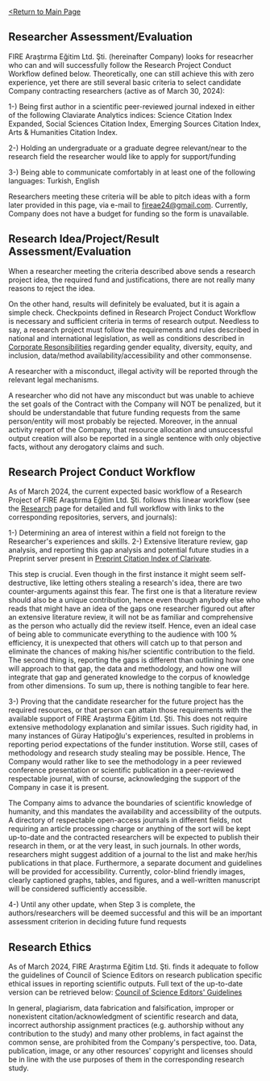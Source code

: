 [<Return to Main Page](README.md)
<br>

## Researcher Assessment/Evaluation

FIRE Araştırma Eğitim Ltd. Şti. (hereinafter Company) looks for reseacrher who can and will successfully follow the Research Project Conduct Workflow defined below. Theoretically, one can still achieve this with zero experience, yet there are still several basic criteria to select candidate Company contracting researchers (active as of March 30, 2024):

1-) Being first author in a scientific peer-reviewed journal indexed in either of the following Claviarate Analytics indices: Science Citation Index Expanded, Social Sciences Citation Index, Emerging Sources Citation Index, Arts & Humanities Citation Index. 

2-) Holding an undergraduate or a graduate degree relevant/near to the research field the researcher would like to apply for support/funding

3-) Being able to communicate comfortably in at least one of the following languages: Turkish, English

Researchers meeting these criteria will be able to pitch ideas with a form later provided in this page, via e-mail to fireae24@gmail.com. Currently, Company does not have a budget for funding so the form is unavailable.

## Research Idea/Project/Result Assessment/Evaluation

When a researcher meeting the criteria described above sends a research project idea, the required fund and justifications, there are not really many reasons to reject the idea. 

On the other hand, results will definitely be evaluated, but it is again a simple check. Checkpoints defined in Research Project Conduct Workflow is necessary and sufficient criteria in terms of research output. Needless to say, a research project must follow the requirements and rules described in national and international legislation, as well as conditions described in [Corporate Resonsibilities](corp-responsibility.md) regarding gender equality, diversity, equity, and inclusion, data/method availability/accessibility and other commonsense. 

A researcher with a misconduct, illegal activity will be reported through the relevant legal mechanisms.

A researcher who did not have any misconduct but was unable to achieve the set goals of the Contract with the Company will NOT be penalized, but it should be understandable that future funding requests from the same person/entity will most probably be rejected. Moreover, in the annual activity report of the Company, that resource allocation and unsuccessful output creation will also be reported in a single sentence with only objective facts, without any derogatory claims and such. 

## Research Project Conduct Workflow

As of March 2024, the current expected basic workflow of a Research Project of FIRE Araştırma Eğitim Ltd. Şti. follows this linear workflow (see the [Research](research.md) page for detailed and full workflow with links to the corresponding repositories, servers, and journals):

1-) Determining an area of interest within a field not foreign to the Researcher's experiences and skills.
2-) Extensive literature review, gap analysis, and reporting this gap analysis and potential future studies in a Preprint server present in [Preprint Citation Index of Clarivate](https://clarivate.com/products/scientific-and-academic-research/research-discovery-and-workflow-solutions/preprint-citation-index/). 

This step is crucial. Even though in the first instance it might seem self-destructive, like letting others stealing a research's idea, there are two counter-arguments against this fear. The first one is that a literature review should also be a unique contribution, hence even though anybody else who reads that might have an idea of the gaps one researcher figured out after an extensive literature review, it will not be as familiar and comprehensive as the person who actually did the review itself. Hence, even an ideal case of being able to communicate everything to the audience with 100 % efficiency, it is unexpected that others will catch up to that person and eliminate the chances of making his/her scientific contribution to the field. The second thing is, reporting the gaps is different than outlining how one will approach to that gap, the data and methodology, and how one will integrate that gap and generated knowledge to the corpus of knowledge from other dimensions. To sum up, there is nothing tangible to fear here.

3-) Proving that the candidate researcher for the future project has the required resources, or that person can attain those requirements with the available support of FIRE Araştırma Eğitim Ltd. Şti. This does not require extensive methodology explanation and similar issues. Such rigidity had, in many instances of Güray Hatipoğlu's experiences, resulted in problems in reporting period expectations of the funder institution. Worse still, cases of methodology and research study stealing may be possible. Hence, The Company would rather like to see the methodology in a peer reviewed conference presentation or scientific publication in a peer-reviewed respectable journal, with of course, acknowledging the support of the Company in case it is present.

The Company aims to advance the boundaries of scientific knowledge of humanity, and this mandates the availability and accessibility of the outputs. A directory of respectable  open-access journals in different fields, not requiring an article processing charge or anything of the sort will be kept up-to-date and the contracted researchers will be expected to publish their research in them, or at the very least, in such journals. In other words, researchers might suggest addition of a journal to the list and make her/his publications in that place. 
Furthermore, a separate document and guidelines will be provided for accessibility. Currently, color-blind friendly images, clearly captioned graphs, tables, and figures, and a well-written manuscript will be considered sufficiently accessible.

4-) Until any other update, when Step 3 is complete, the authors/researchers will be deemed successful and this will be an important assessment criterion in deciding future fund requests


## Research Ethics

As of March 2024, FIRE Araştırma Eğitim Ltd. Şti. finds it adequate to follow the guidelines of Council of Science Editors on research publication specific ethical issues in reporting scientific outputs. Full text of the up-to-date version can be retrieved below:
[Council of Science Editors' Guidelines](https://www.councilscienceeditors.org/recommendations-for-promoting-integrity-in-scientific-journal-publications)

In general, plagiarism, data fabrication and falsification, improper or nonexistent citation/acknowledgment of scientific research and data, incorrect authorship assignment practices (e.g. authorship without any contribution to the study) and many other problems, in fact against the common sense, are prohibited from the Company's perspective, too. Data, publication, image, or any other resources' copyright and licenses should be in line with the use purposes of them in the corresponding research study.
